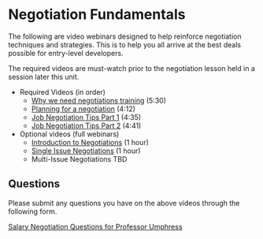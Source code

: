 # Negotiation Fundamentals

The following are video webinars designed to help reinforce negotiation techniques and strategies.  This is to help you all arrive at the best deals possible for entry-level developers.

The required videos are must-watch prior to the negotiation lesson held in a session later this unit.

- Required Videos (in order)
  - [Why we need negotiations training](https://player.mediaamp.io/p/U8-EDC/7xghIAXCClvt/select/media/ZpcYXJ8n_d53) (5:30)
  - [Planning for a negotiation](https://player.mediaamp.io/p/U8-EDC/7xghIAXCClvt/select/media/CAZ9zvkz65Wm) (4:12)
  - [Job Negotiation Tips Part 1](https://player.mediaamp.io/p/U8-EDC/7xghIAXCClvt/select/media/CzHmcOmA3Ms_) (4:35)
  - [Job Negotiation Tips Part 2](https://player.mediaamp.io/p/U8-EDC/7xghIAXCClvt/select/media/f6Lyun6_WT98) (4:41)
- Optional videos (full webinars)
  - [Introduction to Negotiations](https://www.youtube.com/watch?v=ps4OiLP_rzk&feature=emb_title) (1 hour)
  - [Single Issue Negotiations](https://www.youtube.com/watch?v=TKqZQmZ3sVI&feature=emb_title) (1 hour)
  - Multi-Issue Negotiations TBD


## Questions

Please submit any questions you have on the above videos through the following form.

[Salary Negotiation Questions for Professor Umphress](https://docs.google.com/forms/d/e/1FAIpQLSfzK5TY_yvmAxowB2p0rXZ72aT60ZWQOHgOlAMZbO_LgoANSg/viewform)